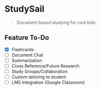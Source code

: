 # StudySail
> Document based studying for cool kids

## Feature To-Do

- [x] Flashcards 
- [ ] Document Chat 
- [ ] Summarization
- [ ] Cross Reference/Future Research
- [ ] Study Groups/Collaboration
- [ ] Custom tailoring to student
- [ ] LMS Integration (Google Classroom)
